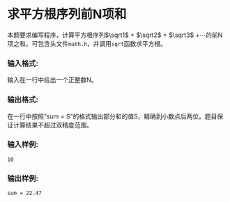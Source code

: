 # 求平方根序列前N项和
本题要求编写程序，计算平方根序列$\sqrt1$ + $\sqrt2$​ + $\sqrt3$ +⋯的前N项之和。可包含头文件`math.h`，并调用`sqrt`函数求平方根。

### 输入格式:
输入在一行中给出一个正整数N。

### 输出格式:
在一行中按照“sum = S”的格式输出部分和的值S，精确到小数点后两位。题目保证计算结果不超过双精度范围。

### 输入样例:
```
10
```
### 输出样例:
```
sum = 22.47
```